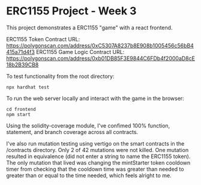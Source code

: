 # ERC1155 Project - Week 3

This project demonstrates a ERC1155 "game" with a react frontend.

ERC1155 Token Contract URL: https://polygonscan.com/address/0xC5307A8237b8E908b1005456c56bB4415a71d4f3
ERC1155 Game Logic Contract URL: https://polygonscan.com/address/0xb01DB85F3E9844C6FDb4f2000aD8cE18b2B39CB8

To test functionality from the root directory:

```shell
npx hardhat test
```

To run the web server locally and interact with the game in the browser:

```shell
cd frontend
npm start
```

Using the solidity-coverage module, I've confimed 100% function, statement, and branch coverage across all contracts.

I've also run mutation testing using vertigo on the smart contracts in the /contracts directory. Only 2 of 42 mutations were not killed. One mutation resulted in equivalence (did not enter a string to name the ERC1155 token). The only mutation that lived was changing the mintStarter token cooldown timer from checking that the cooldown time was greater than needed to greater than or equal to the time needed, which feels alright to me.
